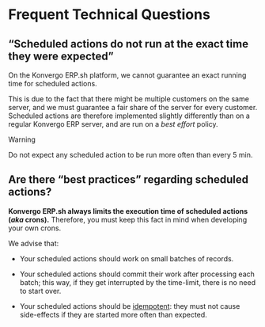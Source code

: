 # Frequent Technical Questions

## “Scheduled actions do not run at the exact time they were expected”

On the Konvergo ERP.sh platform, we cannot guarantee an exact running time for
scheduled actions.

This is due to the fact that there might be multiple customers on the same
server, and we must guarantee a fair share of the server for every customer.
Scheduled actions are therefore implemented slightly differently than on a
regular Konvergo ERP server, and are run on a _best effort_ policy.

<div class="alert alert-warning">
<p class="alert-title">
Warning</p><p>Do not expect any scheduled action to be run more often than every 5 min.</p>
</div>

## Are there “best practices” regarding scheduled actions?

**Konvergo ERP.sh always limits the execution time of scheduled actions (*aka*
crons).** Therefore, you must keep this fact in mind when developing your own
crons.

We advise that:

  * Your scheduled actions should work on small batches of records.

  * Your scheduled actions should commit their work after processing each batch; this way, if they get interrupted by the time-limit, there is no need to start over.

  * Your scheduled actions should be [idempotent](https://stackoverflow.com/a/1077421/3332416): they must not cause side-effects if they are started more often than expected.

